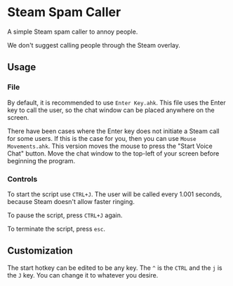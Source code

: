 # Steam Spam Caller
A simple Steam spam caller to annoy people.

We don't suggest calling people through the Steam overlay.

## Usage

### File
By default, it is recommended to use `Enter Key.ahk`. This file uses the Enter key to call the user, so the chat window can be placed anywhere on the screen.

There have been cases where the Enter key does not initiate a Steam call for some users. If this is the case for you, then you can use `Mouse Movements.ahk`. This version moves the mouse to press the "Start Voice Chat" button. Move the chat window to the top-left of your screen before beginning the program.

### Controls
To start the script use `CTRL+J`. The user will be called every 1.001 seconds, because Steam doesn't allow faster ringing.

To pause the script, press `CTRL+J` again.

To terminate the script, press `esc`.

## Customization
The start hotkey can be edited to be any key. The `^` is the `CTRL` and the `j` is the `J` key. You can change it to whatever you desire.
